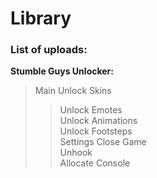 # Library

### List of uploads:


**Stumble Guys Unlocker:**
>Main
> Unlock Skins
>> Unlock Emotes<br>
>> Unlock Animations<br>
>> Unlock Footsteps<br>
>Settings
>> Close Game<br>
>> Unhook<br>
>> Allocate Console
